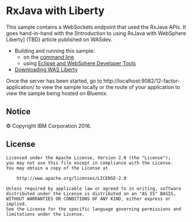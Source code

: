 # RxJava with Liberty

This sample contains a WebSockets endpoint that used the RxJava APIs. It goes hand-in-hand with the [Introduction to using RxJava with WebSphere Liberty] (TBD) article published on WASdev.

* Building and running this sample:
    * on the [command line](/docs/Using-cmd-line.md)
    * using [Eclipse and WebSphere Developer Tools](/docs/Using-WDT.md)
* [Downloading WAS Liberty](/docs/Downloading-WAS-Liberty.md)

Once the server has been started, go to http://localhost:9082/12-factor-application/ to view the sample locally or the route of your application to view the sample being hosted on Bluemix.

## Notice

© Copyright IBM Corporation 2016.

## License

```text
Licensed under the Apache License, Version 2.0 (the "License");
you may not use this file except in compliance with the License.
You may obtain a copy of the License at

    http://www.apache.org/licenses/LICENSE-2.0

Unless required by applicable law or agreed to in writing, software
distributed under the License is distributed on an "AS IS" BASIS,
WITHOUT WARRANTIES OR CONDITIONS OF ANY KIND, either express or implied.
See the License for the specific language governing permissions and
limitations under the License.
````
